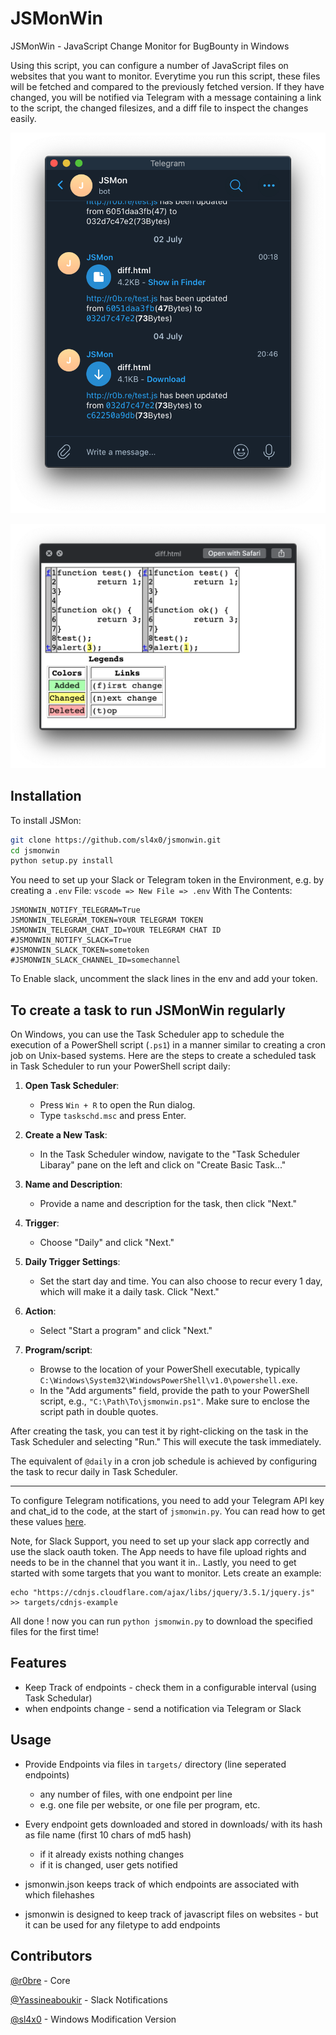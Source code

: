 # JSMonWin
JSMonWin - JavaScript Change Monitor for BugBounty in Windows

Using this script, you can configure a number of JavaScript files on websites that you want to monitor. Everytime you run this script, these files will be fetched and compared to the previously fetched version. If they have changed, you will be notified via Telegram with a message containing a link to the script, the changed filesizes, and a diff file to inspect the changes easily.

![](static/telegram.png)

![](static/diff.png)

## Installation

To install JSMon:
```bash
git clone https://github.com/sl4x0/jsmonwin.git 
cd jsmonwin
python setup.py install
```
You need to set up your Slack or Telegram token in the Environment, e.g. by creating a `.env` File:
`vscode => New File => .env`
With The Contents:
```
JSMONWIN_NOTIFY_TELEGRAM=True
JSMONWIN_TELEGRAM_TOKEN=YOUR TELEGRAM TOKEN
JSMONWIN_TELEGRAM_CHAT_ID=YOUR TELEGRAM CHAT ID
#JSMONWIN_NOTIFY_SLACK=True
#JSMONWIN_SLACK_TOKEN=sometoken
#JSMONWIN_SLACK_CHANNEL_ID=somechannel
```
To Enable slack, uncomment the slack lines in the env and add your token.

## To create a task to run JSMonWin regularly

On Windows, you can use the Task Scheduler app to schedule the execution of a PowerShell script (`.ps1`) in a manner similar to creating a cron job on Unix-based systems. Here are the steps to create a scheduled task in Task Scheduler to run your PowerShell script daily:

1. **Open Task Scheduler**:

   - Press `Win + R` to open the Run dialog.
   - Type `taskschd.msc` and press Enter.

2. **Create a New Task**:

   - In the Task Scheduler window, navigate to the "Task Scheduler Libaray" pane on the left and click on "Create Basic Task..."

3. **Name and Description**:

   - Provide a name and description for the task, then click "Next."

4. **Trigger**:

   - Choose "Daily" and click "Next."

5. **Daily Trigger Settings**:

   - Set the start day and time. You can also choose to recur every 1 day, which will make it a daily task. Click "Next."

6. **Action**:

   - Select "Start a program" and click "Next."

7. **Program/script**:

   - Browse to the location of your PowerShell executable, typically `C:\Windows\System32\WindowsPowerShell\v1.0\powershell.exe`.
   - In the "Add arguments" field, provide the path to your PowerShell script, e.g., `"C:\Path\To\jsmonwin.ps1"`. Make sure to enclose the script path in double quotes.


After creating the task, you can test it by right-clicking on the task in the Task Scheduler and selecting "Run." This will execute the task immediately.

The equivalent of `@daily` in a cron job schedule is achieved by configuring the task to recur daily in Task Scheduler.


---


To configure Telegram notifications, you need to add your Telegram API key and chat_id to the code, at the start of `jsmonwin.py`. You can read how to get these values [here](https://blog.r0b.re/automation/bash/2020/06/30/setup-telegram-notifications-for-your-shell.html).


Note, for Slack Support, you need to set up your slack app correctly and use the slack oauth token.
The App needs to have file upload rights and needs to be in the channel that you want it in..
Lastly, you need to get started with some targets that you want to monitor. Lets create an example:
```
echo "https://cdnjs.cloudflare.com/ajax/libs/jquery/3.5.1/jquery.js" >> targets/cdnjs-example
```
All done ! now you can run `python jsmonwin.py` to download the specified files for the first time!

## Features

- Keep Track of endpoints - check them in a configurable interval (using Task Schedular)
- when endpoints change - send a notification via Telegram or Slack


## Usage

- Provide Endpoints via files in `targets/` directory (line seperated endpoints)
    - any number of files, with one endpoint per line
    - e.g. one file per website, or one file per program, etc.
- Every endpoint gets downloaded and stored in downloads/ with its hash as file name (first 10 chars of md5 hash)
    - if it already exists nothing changes
    - if it is changed, user gets notified
- jsmonwin.json keeps track of which endpoints are associated with which filehashes

- jsmonwin is designed to keep track of javascript files on websites - but it can be used for any filetype to add endpoints 


## Contributors
[@r0bre](https://twitter.com/r0bre) - Core

[@Yassineaboukir](https://twitter.com/Yassineaboukir) - Slack Notifications

[@sl4x0](https://x.com/sl4x0) - Windows Modification Version


